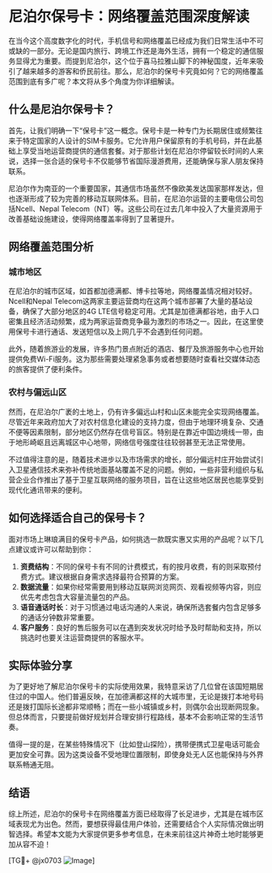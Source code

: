 # 尼泊尔保号卡：网络覆盖范围深度解读

在当今这个高度数字化的时代，手机信号和网络覆盖已经成为我们日常生活中不可或缺的一部分。无论是国内旅行、跨境工作还是海外生活，拥有一个稳定的通信服务显得尤为重要。而提到尼泊尔，这个位于喜马拉雅山脚下的神秘国度，近年来吸引了越来越多的游客和侨民前往。那么，尼泊尔的保号卡究竟如何？它的网络覆盖范围到底有多广呢？本文将从多个角度为你详细解读。

## 什么是尼泊尔保号卡？

首先，让我们明确一下“保号卡”这一概念。保号卡是一种专门为长期居住或频繁往来于特定国家的人设计的SIM卡服务。它允许用户保留原有的手机号码，并在此基础上享受当地运营商提供的通信套餐。对于那些计划在尼泊尔停留较长时间的人来说，选择一张合适的保号卡不仅能够节省国际漫游费用，还能确保与家人朋友保持联系。

尼泊尔作为南亚的一个重要国家，其通信市场虽然不像欧美发达国家那样发达，但也逐渐形成了较为完善的移动互联网体系。目前，在尼泊尔运营的主要电信公司包括Ncell、Nepal Telecom（NT）等。这些公司在过去几年中投入了大量资源用于改善基础设施建设，使得网络覆盖率得到了显著提升。

## 网络覆盖范围分析

### 城市地区

在尼泊尔的城市区域，如首都加德满都、博卡拉等地，网络覆盖情况相对较好。Ncell和Nepal Telecom这两家主要运营商均在这两个城市部署了大量的基站设备，确保了大部分地区的4G LTE信号稳定可用。尤其是加德满都谷地，由于人口密集且经济活动频繁，成为两家运营商竞争最为激烈的市场之一。因此，在这里使用保号卡进行通话、发送短信以及上网几乎不会遇到任何问题。

此外，随着旅游业的发展，许多热门景点附近的酒店、餐厅及旅游服务中心也开始提供免费Wi-Fi服务。这为那些需要处理紧急事务或者想要随时查看社交媒体动态的旅客提供了便利条件。

### 农村与偏远山区

然而，在尼泊尔广袤的土地上，仍有许多偏远山村和山区未能完全实现网络覆盖。尽管近年来政府加大了对农村信息化建设的支持力度，但由于地理环境复杂、交通不便等因素限制，部分地区仍然存在信号盲区。特别是在靠近中国边境线一带，由于地形崎岖且远离城区中心地带，网络信号强度往往较弱甚至无法正常使用。

不过值得注意的是，随着技术进步以及市场需求的增长，部分偏远村庄开始尝试引入卫星通信技术来弥补传统地面基站覆盖不足的问题。例如，一些非营利组织与私营企业合作推出了基于卫星互联网络的服务项目，旨在让这些地区居民也能享受到现代化通讯带来的便利。

## 如何选择适合自己的保号卡？

面对市场上琳琅满目的保号卡产品，如何挑选一款既实惠又实用的产品呢？以下几点建议或许可以帮助到你：

1. **资费结构**：不同的保号卡有不同的计费模式，有的按月收费，有的则采取预付费方式。建议根据自身需求选择最符合预算的方案。
2. **数据流量**：如果你经常需要用到移动互联网浏览网页、观看视频等内容，则应优先考虑包含大容量流量包的产品。
3. **语音通话时长**：对于习惯通过电话沟通的人来说，确保所选套餐内包含足够多的通话分钟数非常重要。
4. **客户服务**：良好的售后服务可以在遇到突发状况时给予及时帮助和支持，所以挑选时也要关注运营商提供的客服水平。

## 实际体验分享

为了更好地了解尼泊尔保号卡的实际使用效果，我特意采访了几位曾在该国短期居住过的中国人。他们普遍反映，在加德满都这样的大城市里，无论是拨打本地号码还是拨打国际长途都非常顺畅；而在一些小城镇或乡村，则偶尔会出现断网现象。但总体而言，只要提前做好规划并合理安排行程路线，基本不会影响正常的生活节奏。

值得一提的是，在某些特殊情况下（比如登山探险），携带便携式卫星电话可能会更加安全可靠。因为这类设备不受地理位置限制，即使身处无人区也能保持与外界联系畅通无阻。

## 结语

综上所述，尼泊尔的保号卡在网络覆盖方面已经取得了长足进步，尤其是在城市区域表现尤为出色。然而，要想获得最佳用户体验，还需要结合个人实际情况做出明智选择。希望本文能为大家提供更多参考信息，在未来前往这片神奇土地时能够更加从容不迫！

[TG💪+ @jx0703 ![Image](https://github.com/user-attachments/assets/dbca1d08-cadb-493c-b0ec-ad6f7a83f270)]
